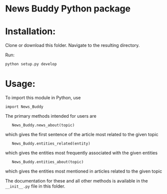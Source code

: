 # News Buddy Python package

# Installation:

Clone or download this folder.
Navigate to the resulting directory.

Run:

    python setup.py develop

# Usage:

To import this module in Python, use 

    import News_Buddy
    
The primary methods intended for users are
    
       News_Buddy.news_about(topic)
 which gives the first sentence of the article most related to the given topic
 
       News_Buddy.entities_related(entity)
 which gives the entities most frequently associated with the given entities
 
       News_Buddy.entities_about(topic)
 which gives the entities most mentioned in articles related to the given topic
 
 
 The documentation for these and all other methods is available in the `__init__.py` file in this folder.
